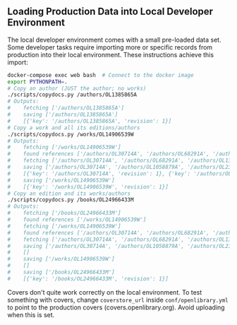 ## Loading Production Data into Local Developer Environment	

The local developer environment comes with a small pre-loaded data set. Some developer tasks require importing more or specific records from production into their local environment. These instructions achieve this import:	

```bash	
docker-compose exec web bash  # Connect to the docker image
export PYTHONPATH=.
# Copy an author (JUST the author; no works)	
./scripts/copydocs.py /authors/OL1385865A	
# Outputs:	
#    fetching ['/authors/OL1385865A']	
#    saving ['/authors/OL1385865A']	
#    [{'key': '/authors/OL1385865A', 'revision': 1}]	
# Copy a work and all its editions/authors	
./scripts/copydocs.py /works/OL14906539W	
# Outputs:	
#    fetching ['/works/OL14906539W']	
#    found references ['/authors/OL30714A', '/authors/OL68291A', '/authors/OL1385865A', '/authors/OL1058879A', '/authors/OL238025A']	
#    fetching ['/authors/OL30714A', '/authors/OL68291A', '/authors/OL1385865A', '/authors/OL1058879A', '/authors/OL238025A']	
#    saving ['/authors/OL30714A', '/authors/OL1058879A', '/authors/OL238025A', '/authors/OL68291A', '/authors/OL1385865A']	
#    [{'key': '/authors/OL30714A', 'revision': 1}, {'key': '/authors/OL1058879A', 'revision': 1}, {'key': '/authors/OL238025A', 'revision': 1}, {'key': '/authors/OL68291A', 'revision': 1}]	
#    saving ['/works/OL14906539W']	
#    [{'key': '/works/OL14906539W', 'revision': 1}]	
# Copy an edition and its works/authors	
./scripts/copydocs.py /books/OL24966433M	
# Outputs:	
#    fetching ['/books/OL24966433M']	
#    found references ['/works/OL14906539W']	
#    fetching ['/works/OL14906539W']	
#    found references ['/authors/OL30714A', '/authors/OL68291A', '/authors/OL1385865A', '/authors/OL1058879A', '/authors/OL238025A']	
#    fetching ['/authors/OL30714A', '/authors/OL68291A', '/authors/OL1385865A', '/authors/OL1058879A', '/authors/OL238025A']	
#    saving ['/authors/OL30714A', '/authors/OL1058879A', '/authors/OL238025A', '/authors/OL68291A', '/authors/OL1385865A']	
#    []	
#    saving ['/works/OL14906539W']	
#    []	
#    saving ['/books/OL24966433M']	
#    [{'key': '/books/OL24966433M', 'revision': 1}]	
```	

Covers don't quite work correctly on the local environment. To test something with covers, change `coverstore_url` inside `conf/openlibrary.yml` to point to the production covers (covers.openlibrary.org). Avoid uploading when this is set.